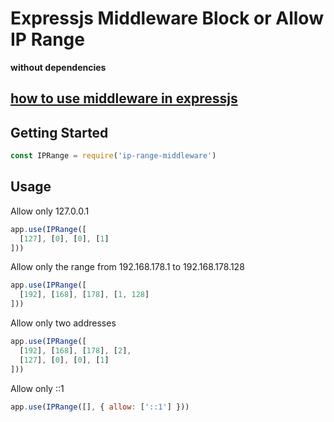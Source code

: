 # Expressjs Middleware Block or Allow IP Range

**without dependencies**

## [how to use middleware in expressjs](http://expressjs.com/en/guide/writing-middleware.html)

## Getting Started

```js
const IPRange = require('ip-range-middleware')
```

## Usage

Allow only 127.0.0.1

```js
app.use(IPRange([
  [127], [0], [0], [1]
]))
```


Allow only the range from 192.168.178.1 to 192.168.178.128

```js
app.use(IPRange([
  [192], [168], [178], [1, 128]
]))
```


Allow only two addresses

```js
app.use(IPRange([
  [192], [168], [178], [2],
  [127], [0], [0], [1]
]))
```


Allow only ::1

```js
app.use(IPRange([], { allow: ['::1'] }))
```